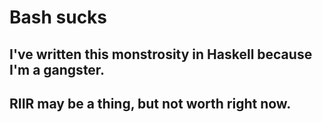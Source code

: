 # Bash sucks
## I've written this monstrosity in Haskell because I'm a gangster.
## RIIR may be a thing, but not worth right now.
